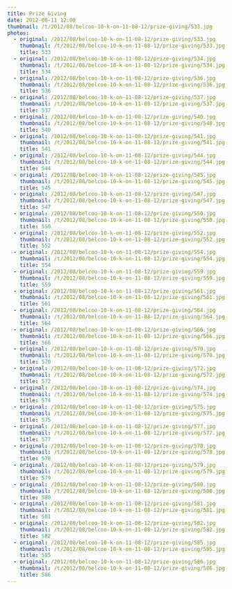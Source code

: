 ```yaml
---
title: Prize Giving
date: 2012-08-11 12:00
thumbnail: /t/2012/08/belcoo-10-k-on-11-08-12/prize-giving/533.jpg
photos:
  - original: /2012/08/belcoo-10-k-on-11-08-12/prize-giving/533.jpg
    thumbnail: /t/2012/08/belcoo-10-k-on-11-08-12/prize-giving/533.jpg
    title: 533
  - original: /2012/08/belcoo-10-k-on-11-08-12/prize-giving/534.jpg
    thumbnail: /t/2012/08/belcoo-10-k-on-11-08-12/prize-giving/534.jpg
    title: 534
  - original: /2012/08/belcoo-10-k-on-11-08-12/prize-giving/536.jpg
    thumbnail: /t/2012/08/belcoo-10-k-on-11-08-12/prize-giving/536.jpg
    title: 536
  - original: /2012/08/belcoo-10-k-on-11-08-12/prize-giving/537.jpg
    thumbnail: /t/2012/08/belcoo-10-k-on-11-08-12/prize-giving/537.jpg
    title: 537
  - original: /2012/08/belcoo-10-k-on-11-08-12/prize-giving/540.jpg
    thumbnail: /t/2012/08/belcoo-10-k-on-11-08-12/prize-giving/540.jpg
    title: 540
  - original: /2012/08/belcoo-10-k-on-11-08-12/prize-giving/541.jpg
    thumbnail: /t/2012/08/belcoo-10-k-on-11-08-12/prize-giving/541.jpg
    title: 541
  - original: /2012/08/belcoo-10-k-on-11-08-12/prize-giving/544.jpg
    thumbnail: /t/2012/08/belcoo-10-k-on-11-08-12/prize-giving/544.jpg
    title: 544
  - original: /2012/08/belcoo-10-k-on-11-08-12/prize-giving/545.jpg
    thumbnail: /t/2012/08/belcoo-10-k-on-11-08-12/prize-giving/545.jpg
    title: 545
  - original: /2012/08/belcoo-10-k-on-11-08-12/prize-giving/547.jpg
    thumbnail: /t/2012/08/belcoo-10-k-on-11-08-12/prize-giving/547.jpg
    title: 547
  - original: /2012/08/belcoo-10-k-on-11-08-12/prize-giving/550.jpg
    thumbnail: /t/2012/08/belcoo-10-k-on-11-08-12/prize-giving/550.jpg
    title: 550
  - original: /2012/08/belcoo-10-k-on-11-08-12/prize-giving/552.jpg
    thumbnail: /t/2012/08/belcoo-10-k-on-11-08-12/prize-giving/552.jpg
    title: 552
  - original: /2012/08/belcoo-10-k-on-11-08-12/prize-giving/554.jpg
    thumbnail: /t/2012/08/belcoo-10-k-on-11-08-12/prize-giving/554.jpg
    title: 554
  - original: /2012/08/belcoo-10-k-on-11-08-12/prize-giving/559.jpg
    thumbnail: /t/2012/08/belcoo-10-k-on-11-08-12/prize-giving/559.jpg
    title: 559
  - original: /2012/08/belcoo-10-k-on-11-08-12/prize-giving/561.jpg
    thumbnail: /t/2012/08/belcoo-10-k-on-11-08-12/prize-giving/561.jpg
    title: 561
  - original: /2012/08/belcoo-10-k-on-11-08-12/prize-giving/564.jpg
    thumbnail: /t/2012/08/belcoo-10-k-on-11-08-12/prize-giving/564.jpg
    title: 564
  - original: /2012/08/belcoo-10-k-on-11-08-12/prize-giving/566.jpg
    thumbnail: /t/2012/08/belcoo-10-k-on-11-08-12/prize-giving/566.jpg
    title: 566
  - original: /2012/08/belcoo-10-k-on-11-08-12/prize-giving/570.jpg
    thumbnail: /t/2012/08/belcoo-10-k-on-11-08-12/prize-giving/570.jpg
    title: 570
  - original: /2012/08/belcoo-10-k-on-11-08-12/prize-giving/572.jpg
    thumbnail: /t/2012/08/belcoo-10-k-on-11-08-12/prize-giving/572.jpg
    title: 572
  - original: /2012/08/belcoo-10-k-on-11-08-12/prize-giving/574.jpg
    thumbnail: /t/2012/08/belcoo-10-k-on-11-08-12/prize-giving/574.jpg
    title: 574
  - original: /2012/08/belcoo-10-k-on-11-08-12/prize-giving/575.jpg
    thumbnail: /t/2012/08/belcoo-10-k-on-11-08-12/prize-giving/575.jpg
    title: 575
  - original: /2012/08/belcoo-10-k-on-11-08-12/prize-giving/577.jpg
    thumbnail: /t/2012/08/belcoo-10-k-on-11-08-12/prize-giving/577.jpg
    title: 577
  - original: /2012/08/belcoo-10-k-on-11-08-12/prize-giving/578.jpg
    thumbnail: /t/2012/08/belcoo-10-k-on-11-08-12/prize-giving/578.jpg
    title: 578
  - original: /2012/08/belcoo-10-k-on-11-08-12/prize-giving/579.jpg
    thumbnail: /t/2012/08/belcoo-10-k-on-11-08-12/prize-giving/579.jpg
    title: 579
  - original: /2012/08/belcoo-10-k-on-11-08-12/prize-giving/580.jpg
    thumbnail: /t/2012/08/belcoo-10-k-on-11-08-12/prize-giving/580.jpg
    title: 580
  - original: /2012/08/belcoo-10-k-on-11-08-12/prize-giving/581.jpg
    thumbnail: /t/2012/08/belcoo-10-k-on-11-08-12/prize-giving/581.jpg
    title: 581
  - original: /2012/08/belcoo-10-k-on-11-08-12/prize-giving/582.jpg
    thumbnail: /t/2012/08/belcoo-10-k-on-11-08-12/prize-giving/582.jpg
    title: 582
  - original: /2012/08/belcoo-10-k-on-11-08-12/prize-giving/585.jpg
    thumbnail: /t/2012/08/belcoo-10-k-on-11-08-12/prize-giving/585.jpg
    title: 585
  - original: /2012/08/belcoo-10-k-on-11-08-12/prize-giving/586.jpg
    thumbnail: /t/2012/08/belcoo-10-k-on-11-08-12/prize-giving/586.jpg
    title: 586
---
```


